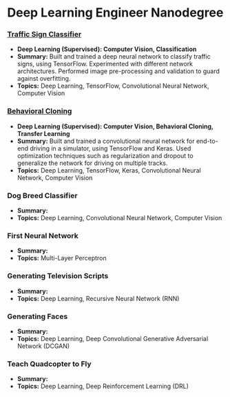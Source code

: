 # Deep Learning Engineer Nanodegree
 
### [Traffic Sign Classifier](traffic-sign-classifier)
 - **Deep Learning (Supervised): Computer Vision, Classification**
 - **Summary:** Built and trained a deep neural network to classify traffic signs, using TensorFlow. Experimented with different network architectures. Performed image pre-processing and validation to guard against overfitting.
 - **Topics:** Deep Learning, TensorFlow, Convolutional Neural Network, Computer Vision
 
### [Behavioral Cloning](behavioral-cloning)
 - **Deep Learning (Supervised): Computer Vision, Behavioral Cloning, Transfer Learning**
 - **Summary:** Built and trained a convolutional neural network for end-to-end driving in a simulator, using TensorFlow and Keras. Used optimization techniques such as regularization and dropout to generalize the network for driving on multiple tracks.
 - **Topics:** Deep Learning, TensorFlow, Keras, Convolutional Neural Network, Computer Vision 

### Dog Breed Classifier
 - **Summary:** 
 - **Topics:** Deep Learning, Convolutional Neural Network, Computer Vision
 
### First Neural Network
 - **Summary:** 
 - **Topics:** Multi-Layer Perceptron 
 
### Generating Television Scripts
 - **Summary:** 
 - **Topics:** Deep Learning, Recursive Neural Network (RNN)

### Generating Faces
 - **Summary:** 
 - **Topics:** Deep Learning, Deep Convolutional Generative Adversarial Network (DCGAN)

### Teach Quadcopter to Fly
 - **Summary:** 
 - **Topics:** Deep Learning, Deep Reinforcement Learning (DRL)


